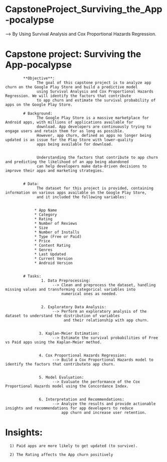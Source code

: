 # CapstoneProject_Surviving_the_App-pocalypse

--> By Using Survival Analysis and Cox Proportional Hazards Regression.

# Capstone project: Surviving the App-pocalypse

            **Objective**:
                  The goal of this capstone project is to analyze app churn on the Google Play Store and build a predictive model
                  using Survival Analysis and Cox Proportional Hazards Regression. We will identify the factors that contribute 
                  to app churn and estimate the survival probability of apps on the Google Play Store.
            
            # Background:
                  The Google Play Store is a massive marketplace for Android apps, with millions of applications available for 
                  download. App developers are continuously trying to engage users and retain them for as long as possible.
                  However, app churn, defined as apps no longer being updated is an issue for the Play Store with lower-quality
                  apps being available for download.

                  
                  Understanding the factors that contribute to app churn and predicting the likelihood of an app being abandoned
                  can help developers make data-driven decisions to improve their apps and marketing strategies.
            
            
            # Data:
                  The dataset for this project is provided, containing information on various apps available on the Google Play Store,
                  and it included the following variables:
            
            
                 * App Name
                 * Category
                 * Rating
                 * Number of Reviews
                 * Size
                 * Number of Installs
                 * Type (Free or Paid)
                 * Price
                 * Content Rating
                 * Genres
                 * Last Updated
                 * Current Version
                 * Android Version
            
            
            # Tasks:
                    1. Data Preprocessing:
                         --> Clean and preprocess the dataset, handling missing values and transforming categorical variables into 
                             numerical ones as needed.
            
                         
                    2. Exploratory Data Analysis:
                         --> Perform an exploratory analysis of the dataset to understand the distribution of variables
                              and their relationship with app churn.
            
                  
                   3. Kaplan-Meier Estimation:
                         --> Estimate the survival probabilities of Free vs Paid apps using the Kaplan-Meier method.
                         
            
                   4. Cox Proportional Hazards Regression:
                         --> Build a Cox Proportional Hazards model to identify the factors that contributeto app churn.
                         
                         
                   5. Model Evaluation: 
                         --> Evaluate the performance of the Cox Proportional Hazards model using the Concordance Index.
            
            
                   6. Interpretation and Recommendations:
                         --> Analyze the results and provide actionable insights and recommendations for app developers to reduce
                             app churn and increase user retention.


# Insights:
      1) Paid apps are more likely to get updated (to survive).
      
      2) The Rating affects the App churn positively

